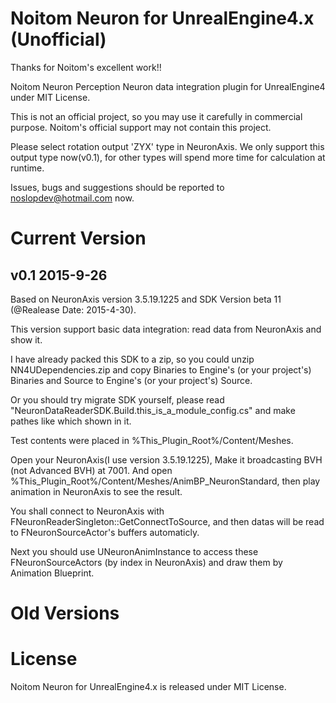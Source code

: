 # Noitom Neuron for UnrealEngine4.x (Unofficial)
Thanks for Noitom's excellent work!!

Noitom Neuron Perception Neuron data integration plugin for UnrealEngine4 under MIT License.

This is not an official project, so you may use it carefully in commercial purpose. Noitom's official support may not contain this project.

Please select rotation output 'ZYX' type in NeuronAxis. We only support this output type now(v0.1), for other types will spend more time for calculation at runtime.

Issues, bugs and suggestions should be reported to noslopdev@hotmail.com now.

# Current Version
## v0.1 2015-9-26

Based on NeuronAxis version 3.5.19.1225 and SDK Version beta 11 (@Realease Date: 2015-4-30).

This version support basic data integration: read data from NeuronAxis and show it.

I have already packed this SDK to a zip, so you could unzip NN4UDependencies.zip and copy Binaries to Engine's (or your project's) Binaries and Source to Engine's (or your project's) Source.

Or you should try migrate SDK yourself, please read "NeuronDataReaderSDK.Build.this_is_a_module_config.cs" and make pathes like which shown in it.

Test contents were placed in %This_Plugin_Root%/Content/Meshes.

Open your NeuronAxis(I use version 3.5.19.1225), Make it broadcasting BVH (not Advanced BVH) at 7001. And open %This_Plugin_Root%/Content/Meshes/AnimBP_NeuronStandard, then play animation in NeuronAxis to see the result.

You shall connect to NeuronAxis with FNeuronReaderSingleton::GetConnectToSource, and then datas will be read to FNeuronSourceActor's buffers automaticly.

Next you should use UNeuronAnimInstance to access these FNeuronSourceActors (by index in NeuronAxis) and draw them by Animation Blueprint.

# Old Versions

# License
Noitom Neuron for UnrealEngine4.x is released under MIT License.
